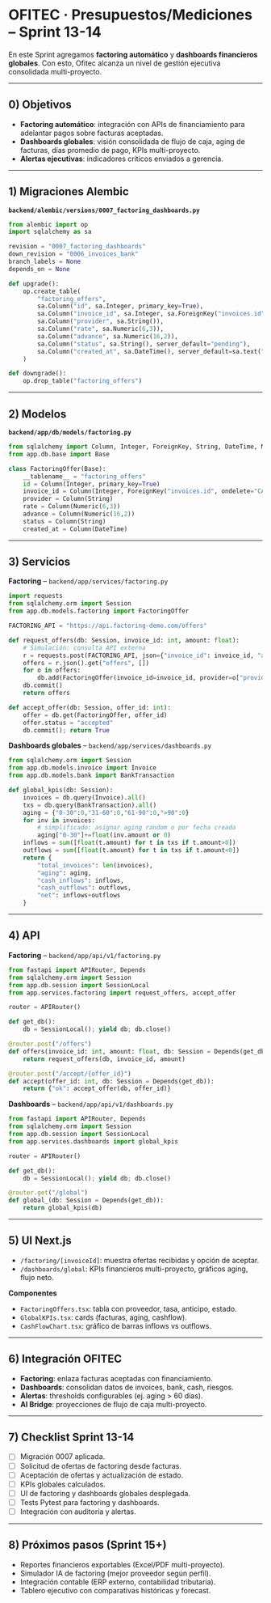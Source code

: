 # OFITEC · Presupuestos/Mediciones – Sprint 13-14

En este Sprint agregamos **factoring automático** y **dashboards financieros globales**. Con esto, Ofitec alcanza un nivel de gestión ejecutiva consolidada multi-proyecto.

---

## 0) Objetivos
- **Factoring automático**: integración con APIs de financiamiento para adelantar pagos sobre facturas aceptadas.
- **Dashboards globales**: visión consolidada de flujo de caja, aging de facturas, días promedio de pago, KPIs multi-proyecto.
- **Alertas ejecutivas**: indicadores críticos enviados a gerencia.

---

## 1) Migraciones Alembic
**`backend/alembic/versions/0007_factoring_dashboards.py`**
```python
from alembic import op
import sqlalchemy as sa

revision = "0007_factoring_dashboards"
down_revision = "0006_invoices_bank"
branch_labels = None
depends_on = None

def upgrade():
    op.create_table(
        "factoring_offers",
        sa.Column("id", sa.Integer, primary_key=True),
        sa.Column("invoice_id", sa.Integer, sa.ForeignKey("invoices.id", ondelete="CASCADE")),
        sa.Column("provider", sa.String()),
        sa.Column("rate", sa.Numeric(6,3)),
        sa.Column("advance", sa.Numeric(16,2)),
        sa.Column("status", sa.String(), server_default="pending"),
        sa.Column("created_at", sa.DateTime(), server_default=sa.text("now()")),
    )

def downgrade():
    op.drop_table("factoring_offers")
```

---

## 2) Modelos
**`backend/app/db/models/factoring.py`**
```python
from sqlalchemy import Column, Integer, ForeignKey, String, DateTime, Numeric
from app.db.base import Base

class FactoringOffer(Base):
    __tablename__ = "factoring_offers"
    id = Column(Integer, primary_key=True)
    invoice_id = Column(Integer, ForeignKey("invoices.id", ondelete="CASCADE"))
    provider = Column(String)
    rate = Column(Numeric(6,3))
    advance = Column(Numeric(16,2))
    status = Column(String)
    created_at = Column(DateTime)
```

---

## 3) Servicios
**Factoring** – `backend/app/services/factoring.py`
```python
import requests
from sqlalchemy.orm import Session
from app.db.models.factoring import FactoringOffer

FACTORING_API = "https://api.factoring-demo.com/offers"

def request_offers(db: Session, invoice_id: int, amount: float):
    # Simulación: consulta API externa
    r = requests.post(FACTORING_API, json={"invoice_id": invoice_id, "amount": amount})
    offers = r.json().get("offers", [])
    for o in offers:
        db.add(FactoringOffer(invoice_id=invoice_id, provider=o["provider"], rate=o["rate"], advance=o["advance"], status="offered"))
    db.commit()
    return offers

def accept_offer(db: Session, offer_id: int):
    offer = db.get(FactoringOffer, offer_id)
    offer.status = "accepted"
    db.commit(); return True
```

**Dashboards globales** – `backend/app/services/dashboards.py`
```python
from sqlalchemy.orm import Session
from app.db.models.invoice import Invoice
from app.db.models.bank import BankTransaction

def global_kpis(db: Session):
    invoices = db.query(Invoice).all()
    txs = db.query(BankTransaction).all()
    aging = {"0-30":0,"31-60":0,"61-90":0,">90":0}
    for inv in invoices:
        # simplificado: asignar aging random o por fecha creada
        aging["0-30"]+=float(inv.amount or 0)
    inflows = sum([float(t.amount) for t in txs if t.amount>0])
    outflows = sum([float(t.amount) for t in txs if t.amount<0])
    return {
        "total_invoices": len(invoices),
        "aging": aging,
        "cash_inflows": inflows,
        "cash_outflows": outflows,
        "net": inflows+outflows
    }
```

---

## 4) API
**Factoring** – `backend/app/api/v1/factoring.py`
```python
from fastapi import APIRouter, Depends
from sqlalchemy.orm import Session
from app.db.session import SessionLocal
from app.services.factoring import request_offers, accept_offer

router = APIRouter()

def get_db():
    db = SessionLocal(); yield db; db.close()

@router.post("/offers")
def offers(invoice_id: int, amount: float, db: Session = Depends(get_db)):
    return request_offers(db, invoice_id, amount)

@router.post("/accept/{offer_id}")
def accept(offer_id: int, db: Session = Depends(get_db)):
    return {"ok": accept_offer(db, offer_id)}
```

**Dashboards** – `backend/app/api/v1/dashboards.py`
```python
from fastapi import APIRouter, Depends
from sqlalchemy.orm import Session
from app.db.session import SessionLocal
from app.services.dashboards import global_kpis

router = APIRouter()

def get_db():
    db = SessionLocal(); yield db; db.close()

@router.get("/global")
def global_(db: Session = Depends(get_db)):
    return global_kpis(db)
```

---

## 5) UI Next.js
- `/factoring/[invoiceId]`: muestra ofertas recibidas y opción de aceptar.
- `/dashboards/global`: KPIs financieros multi-proyecto, gráficos aging, flujo neto.

**Componentes**
- `FactoringOffers.tsx`: tabla con proveedor, tasa, anticipo, estado.
- `GlobalKPIs.tsx`: cards (facturas, aging, cashflow).
- `CashFlowChart.tsx`: gráfico de barras inflows vs outflows.

---

## 6) Integración OFITEC
- **Factoring**: enlaza facturas aceptadas con financiamiento.
- **Dashboards**: consolidan datos de invoices, bank, cash, riesgos.
- **Alertas**: thresholds configurables (ej. aging > 60 días).
- **AI Bridge**: proyecciones de flujo de caja multi-proyecto.

---

## 7) Checklist Sprint 13-14
- [ ] Migración 0007 aplicada.
- [ ] Solicitud de ofertas de factoring desde facturas.
- [ ] Aceptación de ofertas y actualización de estado.
- [ ] KPIs globales calculados.
- [ ] UI de factoring y dashboards globales desplegada.
- [ ] Tests Pytest para factoring y dashboards.
- [ ] Integración con auditoría y alertas.

---

## 8) Próximos pasos (Sprint 15+)
- Reportes financieros exportables (Excel/PDF multi-proyecto).
- Simulador IA de factoring (mejor proveedor según perfil).
- Integración contable (ERP externo, contabilidad tributaria).
- Tablero ejecutivo con comparativas históricas y forecast.

